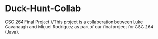 # Duck-Hunt-Collab
CSC 264 Final Project 
//This project is a collaberation between Luke Cavanaugh and Miguel Rodriguez as part of our final project for CSC 264 (Java).
